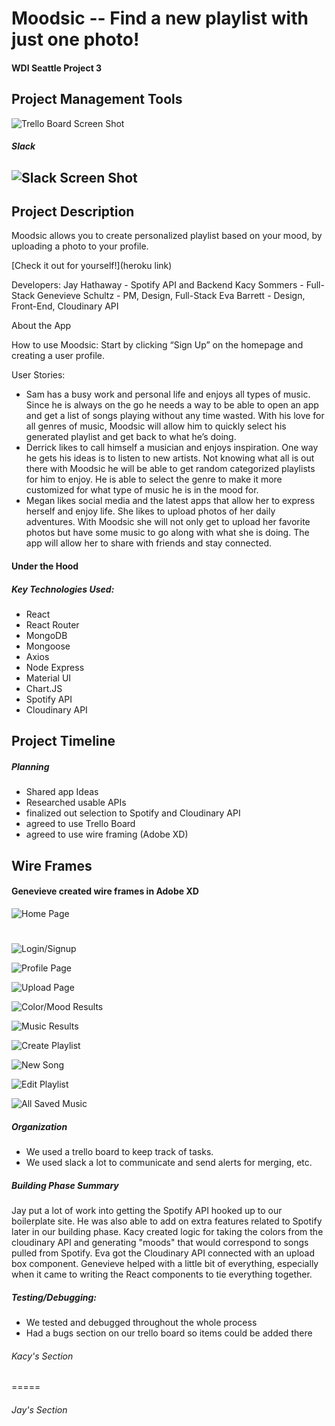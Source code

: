 # Moodsic -- Find a new playlist with just one photo!

#### WDI Seattle Project 3

## Project Management Tools
![Trello Board Screen Shot](trelloBoard.jpg)
##### Slack
![Slack Screen Shot](slackShot.jpg)
-----
## Project Description

Moodsic allows you to create personalized playlist based on your mood, by uploading a photo to your profile.

[Check it out for yourself!](heroku link)

Developers:
	Jay Hathaway - Spotify API and Backend
	Kacy Sommers - Full-Stack
	Genevieve Schultz - PM, Design, Full-Stack
	Eva Barrett - Design, Front-End, Cloudinary API

About the App

How to use Moodsic:
Start by clicking “Sign Up” on the homepage and creating a user profile.   

User Stories:
- Sam has a busy work and personal life and enjoys all types of music. Since he is always on the go he needs a way to be able to open an app and get a list of songs playing without any time wasted. With his love for all genres of music, Moodsic will allow him to quickly select his generated playlist and get back to what he’s doing. 
- Derrick likes to call himself a musician and enjoys inspiration. One way he gets his ideas is to listen to new artists. Not knowing what all is out there with Moodsic he will be able to get random categorized playlists for him to enjoy. He is able to select the genre to make it more customized for what type of music he is in the mood for.
- Megan likes social media and the latest apps that allow her to express herself and enjoy life. She likes to upload photos of her daily adventures. With Moodsic she will not only get to upload her favorite photos but have some music to go along with what she is doing. The app will allow her to share with friends and stay connected.

#### Under the Hood

##### Key Technologies Used:
- React
- React Router
- MongoDB
- Mongoose
- Axios
- Node Express
- Material UI
- Chart.JS
- Spotify API
- Cloudinary API


## Project Timeline

##### Planning
- Shared app Ideas
- Researched usable APIs
- finalized out selection to Spotify and Cloudinary API
- agreed to use Trello Board
- agreed to use wire framing (Adobe XD)

## Wire Frames
#### Genevieve created wire frames in Adobe XD
![Home Page](Home-Landing.jpg)
#
![Login/Signup](Login-Signup.jpg)

![Profile Page](Profile-Account.jpg)

![Upload Page](UploadPhoto.jpg)

![Color/Mood Results](Color-MoodResults.jpg)

![Music Results](MusicResults.jpg)

![Create Playlist](SongManagement-CreatePlaylist.jpg)

![New Song](SongManagement-NewSong.jpg)

![Edit Playlist](SongManagement–EditPlaylist.jpg)

![All Saved Music](SongManagement–Music.jpg)


##### Organization
- We used a trello board to keep track of tasks.
- We used slack a lot to communicate and send alerts for merging, etc.

##### Building Phase Summary
Jay put a lot of work into getting the Spotify API hooked up to our boilerplate site. He was also able to add on extra features related to Spotify later in our building phase.
Kacy created logic for taking the colors from the cloudinary API and generating "moods" that would correspond to songs pulled from Spotify.
Eva got the Cloudinary API connected with an upload box component.
Genevieve helped with a little bit of everything, especially when it came to writing the React components to tie everything together.

##### Testing/Debugging:
- We tested and debugged throughout the whole process
- Had a bugs section on our trello board so items could be added there

###### Kacy's Section
=====

###### Jay's Section